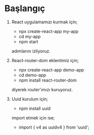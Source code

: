 # Başlangıç

1. React uygulamamızı kurmak için;

    - npx create-react-app my-app <br>
    - cd my-app <br>
    - npm start <br>
    
    adımlarını izliyoruz.

2. React-router-dom eklentimiz için;

    - npx create-react-app demo-app <br>
    - cd demo-app <br>
    - npm install react-router-dom <br>

    diyerek router'ımızı kuruyoruz.

3. Uuid kurulum için;

    - npm install uuid <br>

    import etmek için ise;

    - import { v4 as uuidv4 } from 'uuid';